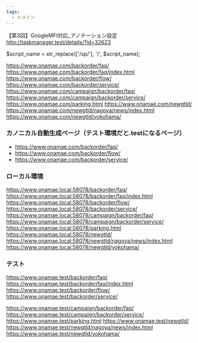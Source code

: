 ```yaml
---
tags:
  - ドメイン
---
```

【第3回】GoogleMFI対応_アノテーション設定
http://taskmanager.test/details/?id=32623

<link rel="canonical" href="https://www.onamae.com/">
<link rel="alternate" media="only screen and (max-width: 640px)" href="https://www.onamae.com/sp/">


$script_name = str_replace(['/sp/'], '/', $script_name);

https://www.onamae.com/backorder/faq/
https://www.onamae.com/backorder/faq/index.html
https://www.onamae.com/backorder/flow/
https://www.onamae.com/backorder/service/
https://www.onamae.com/campaign/backorder/faq/
https://www.onamae.com/campaign/backorder/service/
https://www.onamae.com/parking.html
https://www.onamae.com/newgtld/
https://www.onamae.com/newgtld/nagoya/news/index.html
https://www.onamae.com/newgtld/yokohama/

### カノニカル自動生成ページ（テスト環境だと.testになるページ）
- https://www.onamae.com/backorder/faq/
- https://www.onamae.com/backorder/flow/
- https://www.onamae.com/backorder/service/




<link rel="canonical" href="https://www.onamae.com/">



### ローカル環境
https://www.onamae.local:58078/backorder/faq/
https://www.onamae.local:58078/backorder/faq/index.html
https://www.onamae.local:58078/backorder/flow/
https://www.onamae.local:58078/backorder/service/
https://www.onamae.local:58078/campaign/backorder/faq/
https://www.onamae.local:58078/campaign/backorder/service/
https://www.onamae.local:58078/parking.html
https://www.onamae.local:58078/newgtld/
https://www.onamae.local:58078/newgtld/nagoya/news/index.html
https://www.onamae.local:58078/newgtld/yokohama/


### テスト
https://www.onamae.test/backorder/faq/
https://www.onamae.test/backorder/faq/index.html
https://www.onamae.test/backorder/flow/
https://www.onamae.test/backorder/service/

https://www.onamae.test/campaign/backorder/faq/
https://www.onamae.test/campaign/backorder/service/
https://www.onamae.test/parking.html
https://www.onamae.test/newgtld/
https://www.onamae.test/newgtld/nagoya/news/index.html
https://www.onamae.test/newgtld/yokohama/